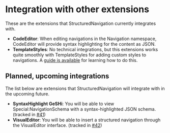 # Integration with other extensions
These are the extensions that StructuredNavigation currently integrates with.
 - **CodeEditor**: When editing navigations in the Navigation namespace, CodeEditor will provide syntax highlighting for the content as JSON.
 - **TemplateStyles**: No technical integrations, but this extensions works quite smoothly with TemplateStyles for adding custom styles to navigations. A [guide is available](./Styling-with-TemplateStyles.md) for learning how to do this.

## Planned, upcoming integrations
The list below are extensions that StructuredNavigation will integrate with in the upcoming future.

 - **SyntaxHighlight GeSHi**: You will be able to view Special:NavigationSchema with a syntax-highlighted JSON schema. (tracked in [#41](https://github.com/SamanthaNguyen/mediawiki-extensions-StructuredNavigation/issues/41))
 - **VisualEditor**: You will be able to insert a structured navigation through the VisualEditor interface. (tracked in [#42](https://github.com/SamanthaNguyen/mediawiki-extensions-StructuredNavigation/issues/42))
